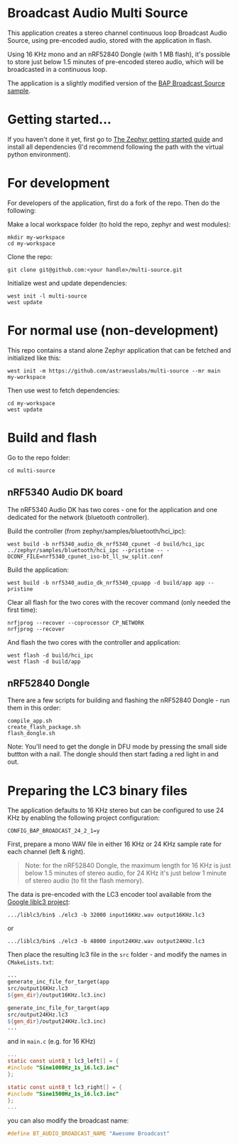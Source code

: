 # Broadcast Audio Multi Source
This application creates a stereo channel continuous loop Broadcast Audio Source, using pre-encoded audio, stored with the application in flash.

Using 16 KHz mono and an nRF52840 Dongle (with 1 MB flash), it's possible to store just below 1.5 minutes of pre-encoded stereo audio, which will be broadcasted in a continuous loop.

The application is a slightly modified version of the [BAP Broadcast Source sample](https://github.com/zephyrproject-rtos/zephyr/tree/main/samples/bluetooth/bap_broadcast_source).


# Getting started...
If you haven't done it yet, first go to [The Zephyr getting started guide](https://docs.zephyrproject.org/latest/develop/getting_started/index.html) and install all dependencies (I'd recommend following the path with the virtual python environment).

# For development
For developers of the application, first do a fork of the repo.  Then do the following:

Make a local workspace folder (to hold the repo, zephyr and west modules):

```
mkdir my-workspace
cd my-workspace
```

Clone the repo:

```
git clone git@github.com:<your handle>/multi-source.git
```

Initialize west and update dependencies:

```
west init -l multi-source
west update
```

# For normal use (non-development)
This repo contains a stand alone Zephyr application that can be fetched and initialized like this:

```
west init -m https://github.com/astraeuslabs/multi-source --mr main my-workspace
```

Then use west to fetch dependencies:

```
cd my-workspace
west update
```

# Build and flash

Go to the repo folder:

```
cd multi-source
```

## nRF5340 Audio DK board
The nRF5340 Audio DK has two cores - one for the application and one dedicated for the network (bluetooth controller).

Build the controller (from zephyr/samples/bluetooth/hci_ipc):
```
west build -b nrf5340_audio_dk_nrf5340_cpunet -d build/hci_ipc ../zephyr/samples/bluetooth/hci_ipc --pristine -- -DCONF_FILE=nrf5340_cpunet_iso-bt_ll_sw_split.conf
```

Build the application:
```
west build -b nrf5340_audio_dk_nrf5340_cpuapp -d build/app app --pristine
```

Clear all flash for the two cores with the recover command (only needed the first time):
```
nrfjprog --recover --coprocessor CP_NETWORK
nrfjprog --recover
```

And flash the two cores with the controller and application:

```
west flash -d build/hci_ipc
west flash -d build/app
```

## nRF52840 Dongle
There are a few scripts for building and flashing the nRF52840 Dongle - run them in this order:

```shell
compile_app.sh
create_flash_package.sh
flash_dongle.sh
```

Note: You'll need to get the dongle in DFU mode by pressing the small side buttton with a nail. The dongle should then start fading a red light in and out.

# Preparing the LC3 binary files
The application defaults to 16 KHz stereo but can be configured to use 24 KHz by enabling the following project configuration:

```
CONFIG_BAP_BROADCAST_24_2_1=y
```

First, prepare a mono WAV file in either 16 KHz or 24 KHz sample rate for each channel (left & right).

> Note: for the nRF52840 Dongle, the maximum length for 16 KHz is just below 1.5 minutes of stereo audio, for 24 KHz it's just below 1 minute of stereo audio (to fit the flash memory).

The data is pre-encoded with the LC3 encoder tool available from the [Google liblc3 project](https://github.com/google/liblc3/):


```
.../liblc3/bin$ ./elc3 -b 32000 input16KHz.wav output16KHz.lc3
```
or
```
.../liblc3/bin$ ./elc3 -b 48000 input24KHz.wav output24KHz.lc3
```

Then place the resulting lc3 file in the `src` folder - and modify the names in `CMakeLists.txt`:

```makefile
...
generate_inc_file_for_target(app
src/output16KHz.lc3
${gen_dir}/output16KHz.lc3.inc)

generate_inc_file_for_target(app
src/output24KHz.lc3
${gen_dir}/output24KHz.lc3.inc)
...
```

and in `main.c` (e.g. for 16 KHz)

```c
...
static const uint8_t lc3_left[] = {
#include "Sine1000Hz_1s_16.lc3.inc"
};

static const uint8_t lc3_right[] = {
#include "Sine1500Hz_1s_16.lc3.inc"
};
...
```

you can also modify the broadcast name:
```c
#define BT_AUDIO_BROADCAST_NAME "Awesome Broadcast"
```

